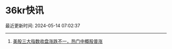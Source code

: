 # 36kr快讯

最近更新时间: 2024-05-14 07:02:37

--- 
1. [美股三大指数收盘涨跌不一，热门中概股普涨](https://www.36kr.com/newsflashes/2774921412953216) 
